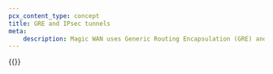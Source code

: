 ```yaml
---
pcx_content_type: concept
title: GRE and IPsec tunnels
meta:
    description: Magic WAN uses Generic Routing Encapsulation (GRE) and IPsec tunnels to transmit packets from Cloudflare’s global network to your origin network.
---
```


{{<render file="tunnels-reference/_tunnels-encapsulation-opening.md" productFolder="magic-wan" withParameters="Magic WAN;;/magic-wan/prerequisites/#set-maximum-segment-size;;/magic-wan/reference/anti-replay-protection/;;/magic-wan/configuration/manually/how-to/configure-tunnels/">}}
